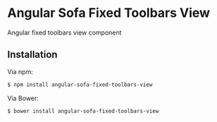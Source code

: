 # Angular Sofa Fixed Toolbars View

Angular fixed toolbars view  component

## Installation

Via npm:

```sh
$ npm install angular-sofa-fixed-toolbars-view
```

Via Bower:

```sh
$ bower install angular-sofa-fixed-toolbars-view
```

